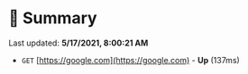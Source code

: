 # 📖 Summary
Last updated: **5/17/2021, 8:00:21 AM**

- `GET` [https://google.com](https://google.com) - **Up** (137ms)

